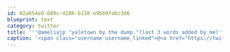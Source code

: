 ```yaml
---
id: 02a654e8-689c-4186-b138-e9bb9fabc3d6
blueprint: text
category: twitter
title: '''@ameliajp "yaletown by the dump."(last 3 words added by me)'
caption: '<span class="username username_linked">@<a href="https://twitter.com/ameliajp" title="Amelia Pothoven">ameliajp</a></span> "yaletown by the dump."(last 3 words added by me)'
---
```

